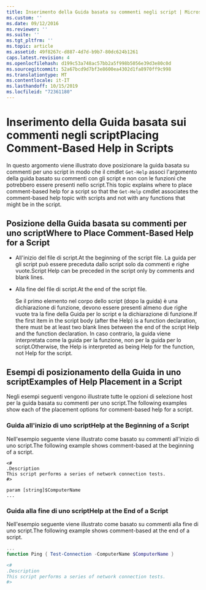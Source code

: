 ```yaml
---
title: Inserimento della Guida basata su commenti negli script | Microsoft Docs
ms.custom: ''
ms.date: 09/12/2016
ms.reviewer: ''
ms.suite: ''
ms.tgt_pltfrm: ''
ms.topic: article
ms.assetid: 49f8267c-d887-4d7d-b9b7-80dc624b1261
caps.latest.revision: 4
ms.openlocfilehash: d199c53a748ac57bb2a5f998b5056e39d3e80c0d
ms.sourcegitcommit: 52a67bcd9d7bf3e8600ea4302d1fa8970ff9c998
ms.translationtype: MT
ms.contentlocale: it-IT
ms.lasthandoff: 10/15/2019
ms.locfileid: "72361180"
---
```

# <a name="placing-comment-based-help-in-scripts"></a><span data-ttu-id="c46e4-102">Inserimento della Guida basata sui commenti negli script</span><span class="sxs-lookup"><span data-stu-id="c46e4-102">Placing Comment-Based Help in Scripts</span></span>

<span data-ttu-id="c46e4-103">In questo argomento viene illustrato dove posizionare la guida basata su commenti per uno script in modo che il cmdlet `Get-Help` associ l'argomento della guida basato su commenti con gli script e non con le funzioni che potrebbero essere presenti nello script.</span><span class="sxs-lookup"><span data-stu-id="c46e4-103">This topic explains where to place comment-based help for a script so that the `Get-Help` cmdlet associates the comment-based help topic with scripts and not with any functions that might be in the script.</span></span>

## <a name="where-to-place-comment-based-help-for-a-script"></a><span data-ttu-id="c46e4-104">Posizione della Guida basata su commenti per uno script</span><span class="sxs-lookup"><span data-stu-id="c46e4-104">Where to Place Comment-Based Help for a Script</span></span>

- <span data-ttu-id="c46e4-105">All'inizio del file di script.</span><span class="sxs-lookup"><span data-stu-id="c46e4-105">At the beginning of the script file.</span></span> <span data-ttu-id="c46e4-106">La guida per gli script può essere preceduta dallo script solo da commenti e righe vuote.</span><span class="sxs-lookup"><span data-stu-id="c46e4-106">Script Help can be preceded in the script only by comments and blank lines.</span></span>

- <span data-ttu-id="c46e4-107">Alla fine del file di script.</span><span class="sxs-lookup"><span data-stu-id="c46e4-107">At the end of the script file.</span></span>

  <span data-ttu-id="c46e4-108">Se il primo elemento nel corpo dello script (dopo la guida) è una dichiarazione di funzione, devono essere presenti almeno due righe vuote tra la fine della Guida per lo script e la dichiarazione di funzione.</span><span class="sxs-lookup"><span data-stu-id="c46e4-108">If the first item in the script body (after the Help) is a function declaration, there must be at least two blank lines between the end of the script Help and the function declaration.</span></span> <span data-ttu-id="c46e4-109">In caso contrario, la guida viene interpretata come la guida per la funzione, non per la guida per lo script.</span><span class="sxs-lookup"><span data-stu-id="c46e4-109">Otherwise, the Help is interpreted as being Help for the function, not Help for the script.</span></span>

## <a name="examples-of-help-placement-in-a-script"></a><span data-ttu-id="c46e4-110">Esempi di posizionamento della Guida in uno script</span><span class="sxs-lookup"><span data-stu-id="c46e4-110">Examples of Help Placement in a Script</span></span>

 <span data-ttu-id="c46e4-111">Negli esempi seguenti vengono illustrate tutte le opzioni di selezione host per la guida basata su commenti per uno script.</span><span class="sxs-lookup"><span data-stu-id="c46e4-111">The following examples show each of the placement options for comment-based help for a script.</span></span>

### <a name="help-at-the-beginning-of-a-script"></a><span data-ttu-id="c46e4-112">Guida all'inizio di uno script</span><span class="sxs-lookup"><span data-stu-id="c46e4-112">Help at the Beginning of a Script</span></span>

 <span data-ttu-id="c46e4-113">Nell'esempio seguente viene illustrato come basato su commenti all'inizio di uno script.</span><span class="sxs-lookup"><span data-stu-id="c46e4-113">The following example shows comment-based at the beginning of a script.</span></span>

```
<#
.Description
This script performs a series of network connection tests.
#>

param [string]$ComputerName
...
```

### <a name="help-at-the-end-of-a-script"></a><span data-ttu-id="c46e4-114">Guida alla fine di uno script</span><span class="sxs-lookup"><span data-stu-id="c46e4-114">Help at the End of a Script</span></span>

 <span data-ttu-id="c46e4-115">Nell'esempio seguente viene illustrato come basato su commenti alla fine di uno script.</span><span class="sxs-lookup"><span data-stu-id="c46e4-115">The following example shows comment-based at the end of a script.</span></span>

```powershell
...
function Ping { Test-Connection -ComputerName $ComputerName }

<#
.Description
This script performs a series of network connection tests.
#>

```